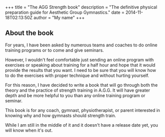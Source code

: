 +++
title = "The AGG Strength book"
description = "The definitive physical preparation guide for Aesthetic Group Gymnastics."
date = 2014-11-18T02:13:50Z
author = "My name"
+++

## About the book

For years, I have been asked by numerous teams and coaches to do online training programs or to come and give seminars.

However, I wouldn't feel comfortable just sending an online program with exercises or speaking about training for a half hour and hope that it would provide the results that you want. I need to be sure that you will know how to do the exercises with proper technique and without hurting yourself.

For this reason, I have decided to write a book that will go through both the theory and the practice of strength training in A.G.G. It will have greater depth and be more helpful to you than any online training program or seminar. 

This book is for any coach, gymnast, physiotherapist, or parent interested in knowing why and how gymnasts should strength train. 

While I am still in the middle of it and it doesn't have a release date yet, you will know when it's out.


